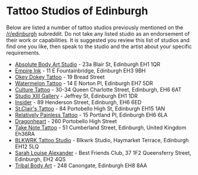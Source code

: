 # Tattoo Studios of Edinburgh

Below are listed a number of tattoo studios previously mentioned on the [/r/edinburgh](https://www.reddit.com/r/edinburgh/) subreddit.
Do not take any listed studio as an endorsement of their work or capabilities.
It is suggested you review this list of studios and find one you like, then speak to the studio and the artist about your specific requirements.

* [Absolute Body Art Studio](https://absolutebodyart.studio/) - 23a Blair St, Edinburgh EH1 1QR
* [Empire Ink](https://www.empire-ink.co.uk/) - 11 E Fountainbridge, Edinburgh EH3 9BH
* [Okey Dokey Tattoo](https://tattooedinburgh.com/) - 19 Bread Street
* [Watermelon Tattoo](https://watermelon.tattoo) - 14 E Norton Pl, Edinburgh EH7 5DR 
* [Culture Tattoo](https://www.instagram.com/culture.tattoostudio) - 30-34 Queen Charlotte Street, Edinburgh, EH6 6AT
* [Studio XIII Gallery](https://studioxiii.tattoo/) - Jeffrey St, Edinburgh EH1 1DR
* [Insider](https://insidertattoo.com/) - 89 Henderson Street, Edinburgh, EH6 6ED
* [St.Clair's Tattoo](https://www.instagram.com/st.clairstattoo) - 84 Portobello High St, Edinburgh EH15 1AN
* [Relatively Painless Tattoo](https://www.relativelypainlesstattoo.com/) - 15 Portland Pl, Edinburgh EH6 6LA
* [Dragonheart](https://www.dragonhearttattoo.co.uk/) - 260 Portobello High Street
* [Take Note Tattoo](https://takenotetattoo.bigcartel.com/) - 51 Cumberland Street, Edinburgh, United Kingdom Eh36RA
* [BLKWRK Tattoo Studio](https://blkwrkstudio.com/) - Blkwrk Studio, Haymarket Terrace, Edinburgh EH12 5LQ
* [Sarah Louise Alexander](https://sarahlouisealexander.com/) - Best Friends Club, 37 1F2 Queensferry Street, Edinburgh, EH2 4QS
* [Tribal Body Art](https://www.tribalbodyart.co.uk/)  - 248 Canongate, Edinburgh EH8 8AA

